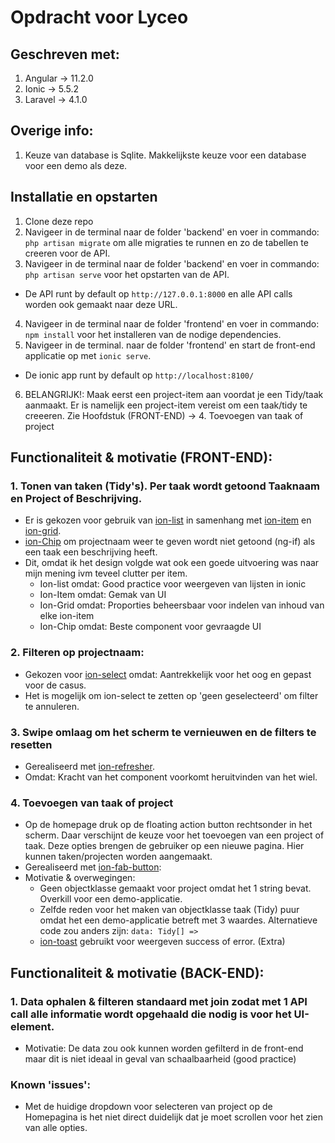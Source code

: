 # Opdracht voor Lyceo


## Geschreven met:
1. Angular -> 11.2.0
2. Ionic -> 5.5.2
3. Laravel -> 4.1.0

## Overige info:
1. Keuze van database is Sqlite. Makkelijkste keuze voor een database voor een demo als deze.

## Installatie en opstarten
1. Clone deze repo
2. Navigeer in de terminal naar de folder 'backend' en voer in commando: `php artisan migrate` om alle migraties te runnen en zo de tabellen te creeren voor de API.
3. Navigeer in de terminal naar de folder 'backend' en voer in commando: `php artisan serve` voor het opstarten van de API. 
 * De API runt by default op `http://127.0.0.1:8000` en alle API calls worden ook gemaakt naar deze URL.
4. Navigeer in de terminal naar de folder 'frontend' en voer in commando: `npm install` voor het installeren van de nodige dependencies.
5. Navigeer in de terminal. naar de folder 'frontend' en start de front-end applicatie op met `ionic serve`. 
 * De ionic app runt by default op `http://localhost:8100/`
6. BELANGRIJK!: Maak eerst een project-item aan voordat je een Tidy/taak aanmaakt. Er is namelijk een project-item vereist om een taak/tidy te creeeren. Zie Hoofdstuk (FRONT-END) -> 4. Toevoegen van taak of project

## Functionaliteit & motivatie (FRONT-END):
### 1. Tonen van taken (Tidy's). Per taak wordt getoond Taaknaam en Project of Beschrijving.
  * Er is gekozen voor gebruik van [ion-list](https://ionicframework.com/docs/api/list) in samenhang met [ion-item](https://ionicframework.com/docs/api/item) en [ion-grid](https://ionicframework.com/docs/api/grid).
  * [ion-Chip](https://ionicframework.com/docs/api/chip) om projectnaam weer te geven wordt niet getoond (ng-if) als een taak een beschrijving heeft.
  * Dit, omdat ik het design volgde wat ook een goede uitvoering was naar mijn mening ivm teveel clutter per item.  
    * Ion-list omdat: Good practice voor weergeven van lijsten in ionic 
    * Ion-Item omdat: Gemak van UI
    * Ion-Grid omdat: Proporties beheersbaar voor indelen van inhoud van elke ion-item
    * Ion-Chip omdat: Beste component voor gevraagde UI
### 2. Filteren op projectnaam:
  * Gekozen voor [ion-select](https://ionicframework.com/docs/api/select) omdat: Aantrekkelijk voor het oog en gepast voor de casus.
  * Het is mogelijk om ion-select te zetten op 'geen geselecteerd' om filter te annuleren.
### 3. Swipe omlaag om het scherm te vernieuwen en de filters te resetten
  * Gerealiseerd met [ion-refresher](https://ionicframework.com/docs/api/refresher).
  * Omdat: Kracht van het component voorkomt heruitvinden van het wiel.
### 4. Toevoegen van taak of project
  * Op de homepage druk op de floating action button rechtsonder in het scherm. Daar verschijnt de keuze voor het toevoegen van een project of taak. Deze opties brengen de gebruiker op een nieuwe pagina. Hier kunnen taken/projecten worden aangemaakt.
  * Gerealiseerd met [ion-fab-button](https://ionicframework.com/docs/api/fab):
  * Motivatie & overwegingen:
    *  Geen objectklasse gemaakt voor project omdat het 1 string bevat. Overkill voor een demo-applicatie.
    *  Zelfde reden voor het maken van objectklasse taak (Tidy) puur omdat het een demo-applicatie betreft met 3 waardes. Alternatieve code zou anders zijn: ` data: Tidy[] => ` 
    *  [ion-toast](https://ionicframework.com/docs/api/toast) gebruikt voor weergeven success of error. (Extra)

## Functionaliteit & motivatie (BACK-END):
### 1. Data ophalen & filteren standaard met join zodat met 1 API call alle informatie wordt opgehaald die nodig is voor het UI-element.
  * Motivatie: De data zou ook kunnen worden gefilterd in de front-end maar dit is niet ideaal in geval van schaalbaarheid (good practice)


### Known 'issues':
* Met de huidige dropdown voor selecteren van project op de Homepagina is het niet direct duidelijk dat je moet scrollen voor het zien van alle opties.

